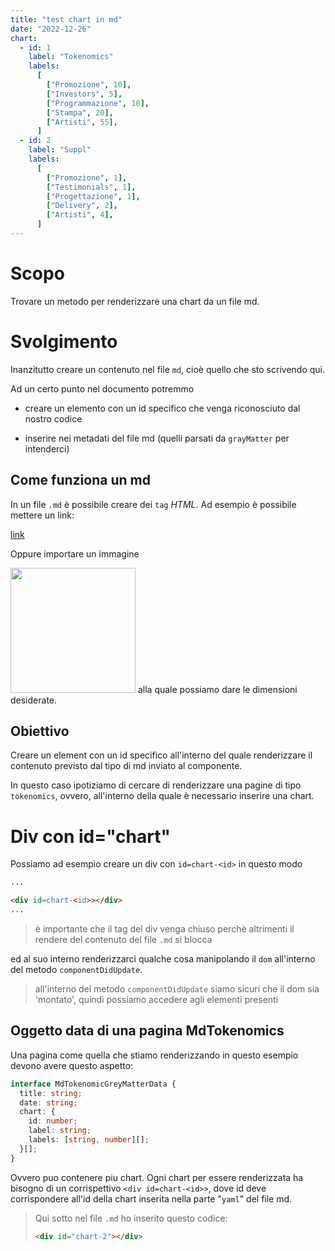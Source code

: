 ```yaml
---
title: "test chart in md"
date: "2022-12-26"
chart:
  - id: 1
    label: "Tokenomics"
    labels:
      [
        ["Promozione", 10],
        ["Investors", 5],
        ["Programmazione", 10],
        ["Stampa", 20],
        ["Artisti", 55],
      ]
  - id: 2
    label: "Suppl"
    labels:
      [
        ["Promozione", 1],
        ["Testimonials", 1],
        ["Progettazione", 1],
        ["Delivery", 2],
        ["Artisti", 4],
      ]
---
```


# Scopo

Trovare un metodo per renderizzare una chart da un file md.

# Svolgimento

Inanzitutto creare un contenuto nel file `md`, cioè quello
che sto scrivendo qui.

Ad un certo punto nel documento potremmo

- creare un elemento con un id specifico che venga
  riconosciuto dal nostro codice

- inserire nei metadati del file md (quelli parsati da
  `grayMatter` per intenderci)

## Come funziona un md

In un file `.md` è possibile creare dei `tag` _HTML_. Ad
esempio è possibile mettere un link:

<a href="/">link</a>

Oppure importare un immagine

<img
src="https://hips.hearstapps.com/amv-prod-gp.s3.amazonaws.com/gearpatrol/wp-content/uploads/2020/04/Weed-Terms-Gear-Patrol-Lead-Full.jpg?crop=0.6701030927835051xw:1xh;center,top&resize=640:*"
height="200px"></img> alla quale possiamo dare le dimensioni
desiderate.

## Obiettivo

Creare un element con un id specifico all'interno del quale
renderizzare il contenuto previsto dal tipo di md inviato al
componente.

In questo caso ipotiziamo di cercare di renderizzare una
pagine di tipo `tokenomics`, ovvero, all'interno della quale
è necessario inserire una chart.

# Div con id="chart"

Possiamo ad esempio creare un div con `id=chart-<id>`
in questo modo

```md
...

<div id=chart-<id>></div>
...
```

> è importante che il tag del div venga chiuso perchè altrimenti
> il rendere del contenuto del file `.md` si blocca

ed al suo interno renderizzarci qualche cosa manipolando il
`dom` all'interno del metodo `componentDidUpdate`.

> all'interno del metodo `componentDidUpdate` siamo sicuri
> che il dom sia 'montato', quindi possiamo accedere agli
> elementi presenti

<div id="chart-1"></div>

## Oggetto data di una pagina MdTokenomics

Una pagina come quella che stiamo renderizzando in questo esempio devono avere
questo aspetto:

```ts
interface MdTokenomicGreyMatterData {
  title: string;
  date: string;
  chart: {
    id: number;
    label: string;
    labels: [string, number][];
  }[];
}
```

Ovvero puo contenere piu chart. Ogni chart per essere renderizzata ha bisogno di un
corrispettivo `<div id=chart-<id>>`, dove id deve corrispondere all'id della chart inserita
nella parte "`yaml`" del file md.

> Qui sotto nel file `.md` ho inserito questo codice:
>
> ```html
> <div id="chart-2"></div>
> ```

<div id="chart-2"></div>
